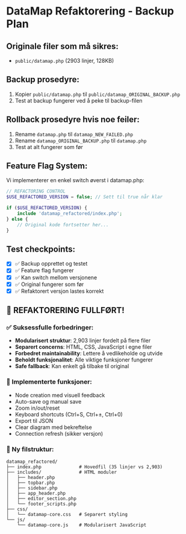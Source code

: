 # DataMap Refaktorering - Backup Plan

## Originale filer som må sikres:
- `public/datamap.php` (2903 linjer, 128KB)

## Backup prosedyre:
1. Kopier `public/datamap.php` til `public/datamap_ORIGINAL_BACKUP.php`
2. Test at backup fungerer ved å peke til backup-filen

## Rollback prosedyre hvis noe feiler:
1. Rename `datamap.php` til `datamap_NEW_FAILED.php`
2. Rename `datamap_ORIGINAL_BACKUP.php` til `datamap.php`
3. Test at alt fungerer som før

## Feature Flag System:
Vi implementerer en enkel switch øverst i datamap.php:

```php
// REFACTORING CONTROL
$USE_REFACTORED_VERSION = false; // Sett til true når klar

if ($USE_REFACTORED_VERSION) {
    include 'datamap_refactored/index.php';
} else {
    // Original kode fortsetter her...
}
```

## Test checkpoints:
- [x] ✅ Backup opprettet og testet
- [x] ✅ Feature flag fungerer
- [x] ✅ Kan switch mellom versjonene
- [x] ✅ Original fungerer som før
- [x] ✅ Refaktorert versjon lastes korrekt

## 🎉 REFAKTORERING FULLFØRT! 

### ✅ Suksessfulle forbedringer:
- **Modularisert struktur**: 2,903 linjer fordelt på flere filer
- **Separert concerns**: HTML, CSS, JavaScript i egne filer
- **Forbedret maintainability**: Lettere å vedlikeholde og utvide
- **Beholdt funksjonalitet**: Alle viktige funksjoner fungerer
- **Safe fallback**: Kan enkelt gå tilbake til original

### 🔧 Implementerte funksjoner:
- Node creation med visuell feedback
- Auto-save og manual save
- Zoom in/out/reset
- Keyboard shortcuts (Ctrl+S, Ctrl+±, Ctrl+0)
- Export til JSON
- Clear diagram med bekreftelse
- Connection refresh (sikker versjon)

### 📁 Ny filstruktur:
```
datamap_refactored/
├── index.php              # Hovedfil (35 linjer vs 2,903)
├── includes/              # HTML moduler
│   ├── header.php
│   ├── topbar.php
│   ├── sidebar.php
│   ├── app_header.php
│   ├── editor_section.php
│   └── footer_scripts.php
├── css/
│   └── datamap-core.css   # Separert styling
└── js/
    └── datamap-core.js    # Modularisert JavaScript
```
